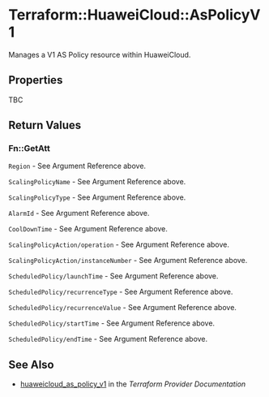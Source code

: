 # Terraform::HuaweiCloud::AsPolicyV1

Manages a V1 AS Policy resource within HuaweiCloud.

## Properties

TBC

## Return Values

### Fn::GetAtt

`Region` - See Argument Reference above.

`ScalingPolicyName` - See Argument Reference above.

`ScalingPolicyType` - See Argument Reference above.

`AlarmId` - See Argument Reference above.

`CoolDownTime` - See Argument Reference above.

`ScalingPolicyAction/operation` - See Argument Reference above.

`ScalingPolicyAction/instanceNumber` - See Argument Reference above.

`ScheduledPolicy/launchTime` - See Argument Reference above.

`ScheduledPolicy/recurrenceType` - See Argument Reference above.

`ScheduledPolicy/recurrenceValue` - See Argument Reference above.

`ScheduledPolicy/startTime` - See Argument Reference above.

`ScheduledPolicy/endTime` - See Argument Reference above.

## See Also

* [huaweicloud_as_policy_v1](https://www.terraform.io/docs/providers/huaweicloud/r/as_policy_v1.html) in the _Terraform Provider Documentation_